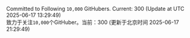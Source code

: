 Committed to Following `10,000` GitHubers. Current: <!-- FOLLOWING_COUNT -->300<!-- FOLLOWING_COUNT --> (Update at UTC <!-- LAST_UPDATED -->2025-06-17 13:29:49<!-- LAST_UPDATED -->)<br>
致力于关注`10,000`个GitHuber。当前：<!-- FOLLOWING_COUNT -->300<!-- FOLLOWING_COUNT --> (更新于北京时间 <!-- LAST_UPDATED_CST -->2025-06-17 21:29:49<!-- LAST_UPDATED_CST -->)
